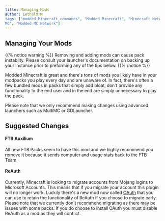 ```yaml
---
title: Managing Mods
author: LethalMrM
tags: ["modded Minecraft commands", "Modded Minecraft", "Minecraft Network", "ShadowNode", "ShadowNode Modded", "Modded
MC", "Modded MC Network"]
---
```


## Managing Your Mods
{{% notice warning %}}
Removing and adding mods can cause pack instablity. Please consult your launcher's documentation on backing up your instance prior to preforming any of the tips below.
{{% /notice %}}

Modded Minecraft is great and there's tons of mods you likely have in your modpacks you play every day and are unaware of. In fact, there's often a few bundled mods in packs that simply add bloat, don't provide any functionality to the end user and in the end are simply unnecessary to play the pack.

Please note that we only recommend making changes using advanced launchers such as MultiMC or GDLauncher.

## Suggested Changes

#### FTB Auxilium
All new FTB Packs seem to have this mod and we highly recommend you remove it because it sends computer and usage stats back to the FTB Team. 

#### ReAuth
Currently, Minecraft is looking to migrate accounts from Mojang logins to Microsoft Accounts. This means that if you migrate your account this plugin will no longer work. Luckily there's a new mod now called <a href="https://www.curseforge.com/minecraft/mc-mods/oauth" target="_blank">OAuth</a> that you can use to retain the functionality of ReAuth if you choose to migrate early. Please note that we currently don't recommend migrating as there may be issues with some packs. If you do choose to install OAuth you must disable ReAuth as a mod as they will conflict.